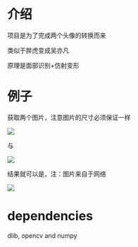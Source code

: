 # 介绍
项目是为了完成两个头像的转换而来

类似于胖虎变成吴亦凡

原理是面部识别+仿射变形

# 例子
获取两个图片，注意图片的尺寸必须保证一样   

![](img/girl.png)    

与

![](img/girl2.png)    

结果就可以是，注：图片来自于网络

![](img/img_affine/combine_girl.gif)    


# dependencies
dlib, opencv and numpy